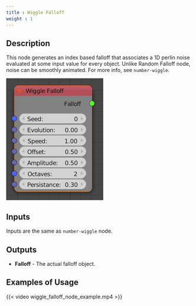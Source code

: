 ```yaml
---
title : Wiggle Falloff
weight : 1
---
```


## Description

This node generates an index based falloff that associates a 1D perlin
noise evaluated at some input value for every object. Unlike Random
Falloff node, noise can be smoothly animated. For more info, see
`number-wiggle`.

![image](wiggle_falloff_node.png)

## Inputs

Inputs are the same as `number-wiggle` node.

## Outputs

  - **Falloff** - The actual falloff object.

## Examples of Usage

{{< video wiggle_falloff_node_example.mp4 >}}
